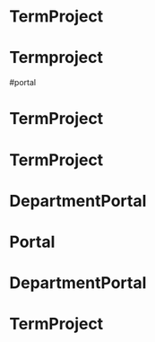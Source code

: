 # TermProject
# Termproject
#portal
# TermProject
# TermProject
# DepartmentPortal
# Portal
# DepartmentPortal
# TermProject

